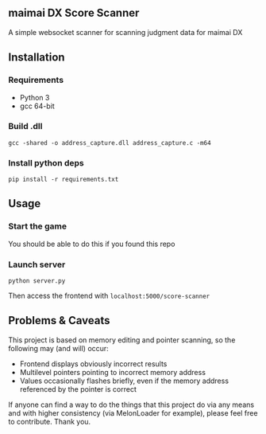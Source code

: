 ## maimai DX Score Scanner
A simple websocket scanner for scanning judgment data for maimai DX

## Installation

### Requirements
- Python 3
- gcc 64-bit

### Build .dll
```
gcc -shared -o address_capture.dll address_capture.c -m64
```

### Install python deps
```commandline
pip install -r requirements.txt
```

## Usage

### Start the game
You should be able to do this if you found this repo

### Launch server
```commandline
python server.py
```

Then access the frontend with `localhost:5000/score-scanner`

## Problems & Caveats
This project is based on memory editing and pointer scanning, so the following may (and will) occur:
- Frontend displays obviously incorrect results
- Multilevel pointers pointing to incorrect memory address
- Values occasionally flashes briefly, even if the memory address referenced by the pointer is correct

If anyone can find a way to do the things that this project do via any means and with higher consistency (via MelonLoader for example), please feel free to contribute. Thank you.